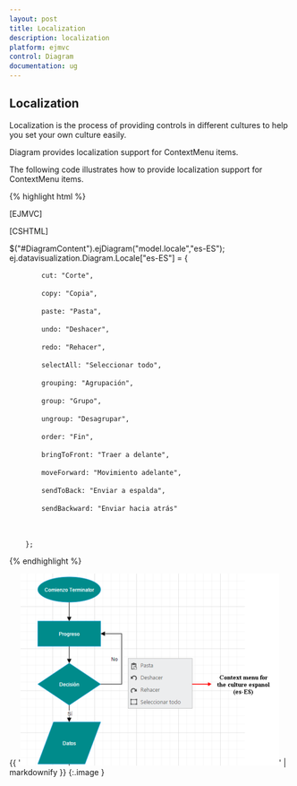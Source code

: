 ```yaml
---
layout: post
title: Localization
description: localization 
platform: ejmvc
control: Diagram
documentation: ug
---
```


## Localization 

Localization is the process of providing controls in different cultures to help you set your own culture easily.

Diagram provides localization support for ContextMenu items.

The following code illustrates how to provide localization support for ContextMenu items.

{% highlight html %}

[EJMVC]

[CSHTML]



$("#DiagramContent").ejDiagram("model.locale","es-ES"); ej.datavisualization.Diagram.Locale["es-ES"] = {

            cut: "Corte",

            copy: "Copia",

            paste: "Pasta",

            undo: "Deshacer",

            redo: "Rehacer",

            selectAll: "Seleccionar todo",

            grouping: "Agrupación",

            group: "Grupo",

            ungroup: "Desagrupar",

            order: "Fin",

            bringToFront: "Traer a delante",

            moveForward: "Movimiento adelante",

            sendToBack: "Enviar a espalda",

            sendBackward: "Enviar hacia atrás"



        };



{% endhighlight %}



{{ '![](Localization_images/Localization_img1.png)' | markdownify }}
{:.image }


